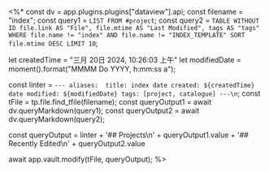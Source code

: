 <%*
const dv = app.plugins.plugins["dataview"].api;
const filename = "index";
const query1 = `LIST FROM #project`;
const query2 = `TABLE WITHOUT ID file.link AS "File", file.mtime AS "Last Modified", tags AS "tags" 
WHERE file.name != "index" AND file.name != "INDEX_TEMPLATE"
SORT file.mtime DESC LIMIT 10`;

let createdTime = "三月 20日 2024, 10:26:03 上午"
let modifiedDate = moment().format("MMMM Do YYYY, h:mm:ss a");

const linter = `---
aliases: 
title: index
date created: ${createdTime}
date modified: ${modifiedDate}
tags: [project, catalogue]
---\n`;
const tFile = tp.file.find_tfile(filename);
const queryOutput1 = await dv.queryMarkdown(query1);
const queryOutput2 = await dv.queryMarkdown(query2);

const queryOutput = linter + '## Projects\n' + queryOutput1.value + '## Recently Edited\n' + queryOutput2.value

await app.vault.modify(tFile, queryOutput);
%>